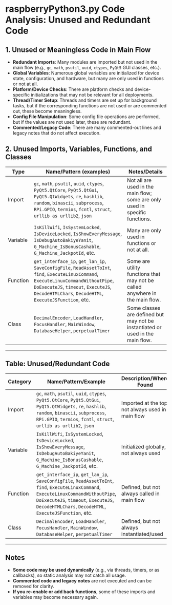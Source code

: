 # raspberryPython3.py Code Analysis: Unused and Redundant Code

## 1. Unused or Meaningless Code in Main Flow

- **Redundant Imports**: Many modules are imported but not used in the main flow (e.g., `gc`, `math`, `psutil`, `uuid`, `ctypes`, `PyQt5` GUI classes, etc.).
- **Global Variables**: Numerous global variables are initialized for device state, configuration, and hardware, but many are only used in functions or not at all.
- **Platform/Device Checks**: There are platform checks and device-specific initializations that may not be relevant for all deployments.
- **Thread/Timer Setup**: Threads and timers are set up for background tasks, but if the corresponding functions are not used or are commented out, these become meaningless.
- **Config File Manipulation**: Some config file operations are performed, but if the values are not used later, these are redundant.
- **Commented/Legacy Code**: There are many commented-out lines and legacy notes that do not affect execution.

## 2. Unused Imports, Variables, Functions, and Classes

| Type     | Name/Pattern (examples)                                                                                                                                                                                                                  | Notes/Details                                                                  |
| -------- | ---------------------------------------------------------------------------------------------------------------------------------------------------------------------------------------------------------------------------------------- | ------------------------------------------------------------------------------ |
| Import   | `gc`, `math`, `psutil`, `uuid`, `ctypes`, `PyQt5.QtCore`, `PyQt5.QtGui`, `PyQt5.QtWidgets`, `re`, `hashlib`, `random`, `binascii`, `subprocess`, `RPi.GPIO`, `termios`, `fcntl`, `struct`, `urllib as urllib2`, `json`                   | Not all are used in the main flow; some are only used in specific functions.   |
| Variable | `IsKillWifi`, `IsSystemLocked`, `IsDeviceLocked`, `IsShowEveryMessage`, `IsDebugAutoBakiyeYanit`, `G_Machine_IsBonusCashable`, `G_Machine_JackpotId`, etc.                                                                               | Many are only used in functions or not at all.                                 |
| Function | `get_interface_ip`, `get_lan_ip`, `SaveConfigFile`, `ReadAssetToInt`, `find`, `ExecuteLinuxCommand`, `ExecuteLinuxCommandWithoutPipe`, `DoExecuteJS`, `timeout`, `ExecuteJS`, `DecodeHTMLChars`, `DecodeHTML`, `ExecuteJSFunction`, etc. | Some are utility functions that may not be called anywhere in the main flow.   |
| Class    | `DecimalEncoder`, `LoadHandler`, `FocusHandler`, `MainWindow`, `DatabaseHelper`, `perpetualTimer`                                                                                                                                        | Some classes are defined but may not be instantiated or used in the main flow. |

---

## Table: Unused/Redundant Code

| Category | Name/Pattern/Example                                                                                                                                                                                                                     | Description/Where Found                           |
| -------- | ---------------------------------------------------------------------------------------------------------------------------------------------------------------------------------------------------------------------------------------- | ------------------------------------------------- |
| Import   | `gc`, `math`, `psutil`, `uuid`, `ctypes`, `PyQt5.QtCore`, `PyQt5.QtGui`, `PyQt5.QtWidgets`, `re`, `hashlib`, `random`, `binascii`, `subprocess`, `RPi.GPIO`, `termios`, `fcntl`, `struct`, `urllib as urllib2`, `json`                   | Imported at the top, not always used in main flow |
| Variable | `IsKillWifi`, `IsSystemLocked`, `IsDeviceLocked`, `IsShowEveryMessage`, `IsDebugAutoBakiyeYanit`, `G_Machine_IsBonusCashable`, `G_Machine_JackpotId`, etc.                                                                               | Initialized globally, not always used             |
| Function | `get_interface_ip`, `get_lan_ip`, `SaveConfigFile`, `ReadAssetToInt`, `find`, `ExecuteLinuxCommand`, `ExecuteLinuxCommandWithoutPipe`, `DoExecuteJS`, `timeout`, `ExecuteJS`, `DecodeHTMLChars`, `DecodeHTML`, `ExecuteJSFunction`, etc. | Defined, but not always called in main flow       |
| Class    | `DecimalEncoder`, `LoadHandler`, `FocusHandler`, `MainWindow`, `DatabaseHelper`, `perpetualTimer`                                                                                                                                        | Defined, but not always instantiated/used         |

---

## Notes

- **Some code may be used dynamically** (e.g., via threads, timers, or as callbacks), so static analysis may not catch all usage.
- **Commented code and legacy notes** are not executed and can be removed for clarity.
- **If you re-enable or add back functions**, some of these imports and variables may become necessary again.
